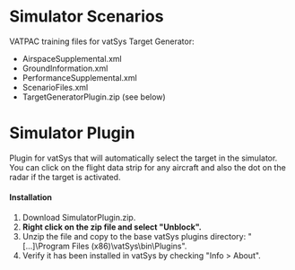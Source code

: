 # Simulator Scenarios

VATPAC training files for vatSys Target Generator:
- AirspaceSupplemental.xml
- GroundInformation.xml
- PerformanceSupplemental.xml
- ScenarioFiles.xml
- TargetGeneratorPlugin.zip (see below)

# Simulator Plugin

Plugin for vatSys that will automatically select the target in the simulator.  You can click on the flight data strip for any aircraft and also the dot on the radar if the target is activated.

#### Installation

1. Download SimulatorPlugin.zip.
2. **Right click on the zip file and select "Unblock".**
3. Unzip the file and copy to the base vatSys plugins directory: "[...]\Program Files (x86)\vatSys\bin\Plugins".
4. Verify it has been installed in vatSys by checking "Info > About".
